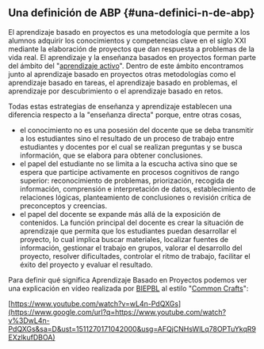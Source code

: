 ## Una definición de ABP {#una-definici-n-de-abp}

El aprendizaje basado en proyectos es una metodología que permite a los alumnos adquirir los conocimientos y competencias clave en el siglo XXI mediante la elaboración de proyectos que dan respuesta a problemas de la vida real. El aprendizaje y la enseñanza basados en proyectos forman parte del ámbito del &quot;[aprendizaje activo](https://www.google.com/url?q=http://tecnologiaedu.us.es/mec2011/htm/tema4/3.htm&sa=D&ust=1511270171041000&usg=AFQjCNG9D37oYosLFMeHaj5E_6OM4UiaZw)&quot;. Dentro de este ámbito encontramos junto al aprendizaje basado en proyectos otras metodologías como el aprendizaje basado en tareas, el aprendizaje basado en problemas, el aprendizaje por descubrimiento o el aprendizaje basado en retos.

Todas estas estrategias de enseñanza y aprendizaje establecen una diferencia respecto a la &quot;enseñanza directa&quot; porque, entre otras cosas,

*   el conocimiento no es una posesión del docente que se deba transmitir a los estudiantes sino el resultado de un proceso de trabajo entre estudiantes y docentes por el cual se realizan preguntas y se busca información, que se elabora para obtener conclusiones.
*   el papel del estudiante no se limita a la escucha activa sino que se espera que participe activamente en procesos cognitivos de rango superior: reconocimiento de problemas, priorización, recogida de información, comprensión e interpretación de datos, establecimiento de relaciones lógicas, planteamiento de conclusiones o revisión crítica de preconceptos y creencias.
*   el papel del docente se expande más allá de la exposición de contenidos. La función principal del docente es crear la situación de aprendizaje que permita que los estudiantes puedan desarrollar el proyecto, lo cual implica buscar materiales, localizar fuentes de información, gestionar el trabajo en grupos, valorar el desarrollo del proyecto, resolver dificultades, controlar el ritmo de trabajo, facilitar el éxito del proyecto y evaluar el resultado.

Para definir qué significa Aprendizaje Basado en Proyectos podemos ver una explicación en vídeo realizada por [BIEPBL](https://www.google.com/url?q=http://youtu.be/wL4n-PdQXGs&sa=D&ust=1511270171042000&usg=AFQjCNGRbq851Va-0ttGx3HFNCJkxz7TcA) al estilo &quot;[Common Crafts](https://www.google.com/url?q=http://www.commoncraft.com/&sa=D&ust=1511270171042000&usg=AFQjCNEOG1Yp63p6EEbFFTqmUDw-Uzoqbg)&quot;:

[https://www.youtube.com/watch?v=wL4n-PdQXGs](https://www.google.com/url?q=https://www.youtube.com/watch?v%3DwL4n-PdQXGs&sa=D&ust=1511270171042000&usg=AFQjCNHsWlLq78OPTuYkqR9EXzlkufDBOA)